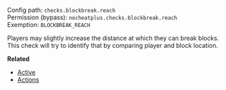 Config path: `checks.blockbreak.reach`  
Permission (bypass): `nocheatplus.checks.blockbreak.reach`  
Exemption: `BLOCKBREAK_REACH`  

Players may slightly increase the distance at which they can break blocks. This check will try to identify that by comparing player and block location.

**Related**  
* [Active](Global#Active)
* [Actions](Global#Actions)
